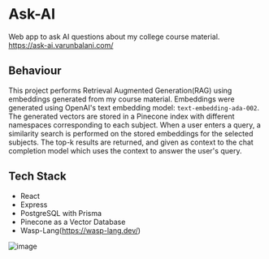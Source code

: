 # Ask-AI
Web app to ask AI questions about my college course material.  
https://ask-ai.varunbalani.com/

## Behaviour
This project performs Retrieval Augmented Generation(RAG) using embeddings generated from my course material. Embeddings were generated using OpenAI's text embedding model: `text-embedding-ada-002`.
The generated vectors are stored in a Pinecone index with different namespaces corresponding to each subject. When a user enters a query, a similarity search is performed on the stored embeddings
for the selected subjects. The top-k results are returned, and given as context to the chat completion model which uses the context to answer the user's query.

## Tech Stack
- React
- Express
- PostgreSQL with Prisma
- Pinecone as a Vector Database
- Wasp-Lang(https://wasp-lang.dev/)

![image](https://github.com/varun-balani/ask-ai/assets/25721272/3414d830-c3e7-407a-b014-a488f6e8a95a)

